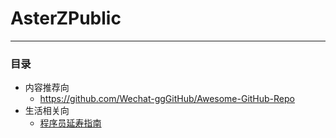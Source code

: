 # AsterZPublic
---
### 目录
- 内容推荐向
    - https://github.com/Wechat-ggGitHub/Awesome-GitHub-Repo
- 生活相关向
    - [程序员延寿指南](https://github.com/geekan/HowToLiveLonger)
